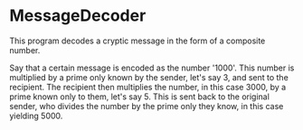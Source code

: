 # MessageDecoder

This program decodes a cryptic message in the form of a composite number. 

Say that a certain message is encoded as the number '1000'. This number is multiplied by a prime only known by the sender, let's say 3, and sent to the recipient.
The recipient then multiplies the number, in this case 3000, by a prime known only to them, let's say 5. This is sent back to the original sender, who divides the number by the prime only they know, in this case yielding 5000.
